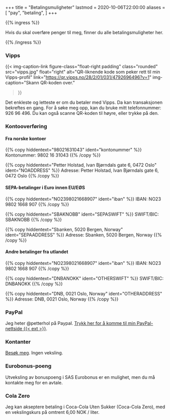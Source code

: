 +++
title = "Betalingsmuligheter"
lastmod = 2020-10-06T22:00:00
aliases = [
    "pay",
    "betaling",
]
+++

{{% ingress %}}

Hvis du skal overføre penger til meg, finner du alle betalingsmuligheter her.

{{% /ingress %}}

### Vipps

  {{< img-caption-link
	figure-class="float-right padding"
    class="rounded"
    src="vipps.jpg"
    float="right"
    alt="QR-liknende kode som peker rett til min Vipps-profil"
    link="https://qr.vipps.no/28/2/01/031/4792696496?v=1"
    img-caption="Skann QR-koden over."
  >}}

Det enkleste og letteste er om du betaler med Vipps. Da kan transaksjonen
bekreftes en gang. For å søke meg opp, kan du bruke mitt telefonnummer:
926&nbsp;96&nbsp;496. Du kan også scanne QR-koden til høyre, eller trykke på
den.

### Kontooverføring

#### Fra norske kontoer

{{% copy
	hiddentext="98021631043"
	ident="kontonummer"
%}}
Kontonummer: 9802 16 31043 {{% /copy %}}

{{% copy
	hiddentext="Petter Holstad, Ivan Bjørndals gate 6, 0472 Oslo"
	ident="NOADDRESS"
%}}
Adresse: Petter Holstad, Ivan Bjørndals gate 6, 0472 Oslo {{% /copy %}}

#### SEPA-betalinger i Euro innen EU/EØS

{{% copy
	hiddentext="NO2398021668907"
	ident="iban"
%}}
IBAN: NO23 9802 1668 907 {{% /copy %}}

{{% copy
	hiddentext="SBAKNOBB"
	ident="SEPASWIFT"
%}}
SWIFT/BIC: SBAKNOBB {{% /copy %}}

{{% copy
	hiddentext="Sbanken, 5020 Bergen, Norway"
	ident="SEPAADDRESS"
%}}
Adresse: Sbanken, 5020 Bergen, Norway {{% /copy %}}

#### Andre betalinger fra utlandet

{{% copy
	hiddentext="NO2398021668907"
	ident="iban"
%}}
IBAN: NO23 9802 1668 907 {{% /copy %}}


{{% copy
	hiddentext="DNBANOKK"
	ident="OTHERSWIFT"
%}}
SWIFT/BIC: DNBANOKK {{% /copy %}}

{{% copy
	hiddentext="DNB, 0021 Oslo, Norway"
	ident="OTHERADDRESS"
%}}
Adresse: DNB, 0021 Oslo, Norway {{% /copy %}}

### PayPal

Jeg heter @petterhol på Paypal. [Trykk her for å komme til min PayPal-nettside
{{< ext >}}](https://paypal.me/petterhol?locale.x=no_NO).

### Kontanter

[Besøk meg](../visitt). Ingen veksling.

### Eurobonus-poeng

Utveksling av bonuspoeng i SAS Eurobonus er en mulighet, men du må kontakte meg for en avtale.

### Cola Zero

Jeg kan akseptere betaling i Coca-Cola Uten Sukker (Coca-Cola Zero), med en vekslingskurs på
omtrent 6,00 NOK / liter.
